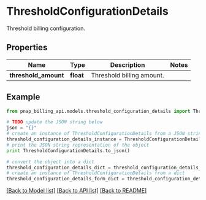# ThresholdConfigurationDetails

Threshold billing configuration.

## Properties

Name | Type | Description | Notes
------------ | ------------- | ------------- | -------------
**threshold_amount** | **float** | Threshold billing amount. | 

## Example

```python
from pnap_billing_api.models.threshold_configuration_details import ThresholdConfigurationDetails

# TODO update the JSON string below
json = "{}"
# create an instance of ThresholdConfigurationDetails from a JSON string
threshold_configuration_details_instance = ThresholdConfigurationDetails.from_json(json)
# print the JSON string representation of the object
print ThresholdConfigurationDetails.to_json()

# convert the object into a dict
threshold_configuration_details_dict = threshold_configuration_details_instance.to_dict()
# create an instance of ThresholdConfigurationDetails from a dict
threshold_configuration_details_form_dict = threshold_configuration_details.from_dict(threshold_configuration_details_dict)
```
[[Back to Model list]](../README.md#documentation-for-models) [[Back to API list]](../README.md#documentation-for-api-endpoints) [[Back to README]](../README.md)



